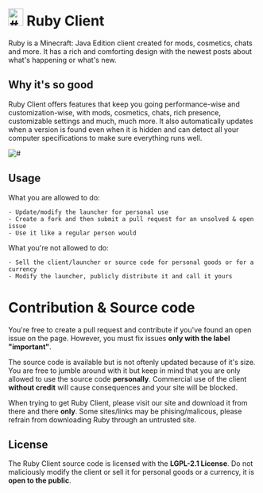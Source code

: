 # <img src="https://media.discordapp.net/attachments/916226674071339010/968073630560952320/RubyClient.png?width=413&height=473" width="30" height="35" alt="#">  Ruby Client
Ruby is a Minecraft: Java Edition client created for mods, cosmetics, chats and more. It has a rich and comforting design with the newest posts about what's happening or what's new.

## Why it's so good

Ruby Client offers features that keep you going performance-wise and customization-wise, with mods, cosmetics, chats, rich presence, customizable settings and much, much more. It also automatically updates when a version is found even when it is hidden and can detect all your computer specifications to make sure everything runs well.

<img src="https://media.discordapp.net/attachments/916226674071339010/968229233782566922/unknown.png?width=836&height=473" alt="#">

## Usage

What you are allowed to do:

```
- Update/modify the launcher for personal use
- Create a fork and then submit a pull request for an unsolved & open issue
- Use it like a regular person would
```

What you're not allowed to do:

```
- Sell the client/launcher or source code for personal goods or for a currency
- Modify the launcher, publicly distribute it and call it yours
```


# Contribution & Source code

You're free to create a pull request and contribute if you've found an open issue on the page. However, you must fix issues **only with the label** __"important"__.

The source code is available but is not oftenly updated because of it's size. You are free to jumble around with it but keep in mind that you are only allowed to use the source code **personally**. Commercial use of the client **without credit** will cause consequences and your site will be blocked.

When trying to get Ruby Client, please visit our site and download it from there and there **only**. Some sites/links may be phising/malicous, please refrain from downloading Ruby through an untrusted site.

## License

The Ruby Client source code is licensed with the **LGPL-2.1 License**. Do not maliciously modify the client or sell it for personal goods or a currency, it is **open to the public**.

